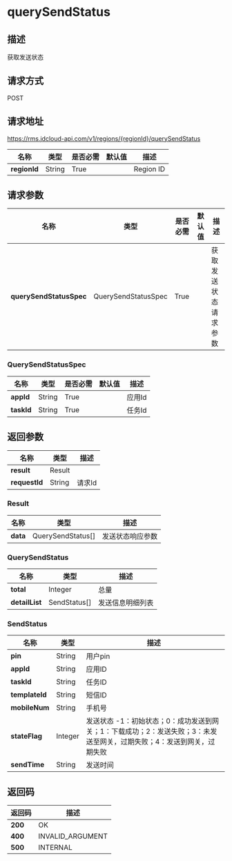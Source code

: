 # querySendStatus


## 描述
获取发送状态

## 请求方式
POST

## 请求地址
https://rms.jdcloud-api.com/v1/regions/{regionId}/querySendStatus

|名称|类型|是否必需|默认值|描述|
|---|---|---|---|---|
|**regionId**|String|True| |Region ID|

## 请求参数
|名称|类型|是否必需|默认值|描述|
|---|---|---|---|---|
|**querySendStatusSpec**|QuerySendStatusSpec|True| |获取发送状态请求参数|

### QuerySendStatusSpec
|名称|类型|是否必需|默认值|描述|
|---|---|---|---|---|
|**appId**|String|True| |应用Id|
|**taskId**|String|True| |任务Id|

## 返回参数
|名称|类型|描述|
|---|---|---|
|**result**|Result| |
|**requestId**|String|请求Id|

### Result
|名称|类型|描述|
|---|---|---|
|**data**|QuerySendStatus[]|发送状态响应参数|
### QuerySendStatus
|名称|类型|描述|
|---|---|---|
|**total**|Integer|总量|
|**detailList**|SendStatus[]|发送信息明细列表|
### SendStatus
|名称|类型|描述|
|---|---|---|
|**pin**|String|用户pin|
|**appId**|String|应用ID|
|**taskId**|String|任务ID|
|**templateId**|String|短信ID|
|**mobileNum**|String|手机号|
|**stateFlag**|Integer|发送状态 -1：初始状态；0：成功发送到网关；1：下载成功；2：发送失败；3：未发送至网关，过期失败；4：发送到网关，过期失败|
|**sendTime**|String|发送时间|

## 返回码
|返回码|描述|
|---|---|
|**200**|OK|
|**400**|INVALID_ARGUMENT|
|**500**|INTERNAL|
